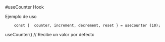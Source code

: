 #useCounter Hook

Ejemplo de uso
```
    const {  counter, increment, decrement, reset } = useCounter (10);

```
useCounter() // Recibe un valor por defecto  